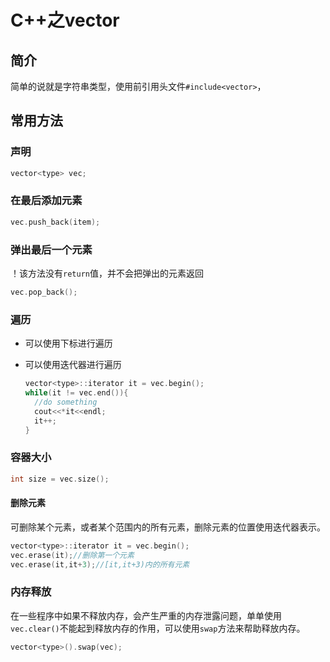 # C++之vector

## 简介

简单的说就是字符串类型，使用前引用头文件`#include<vector>`，

## 常用方法

### 声明

```c++
vector<type> vec;
```

### 在最后添加元素

```C++
vec.push_back(item);
```

### 弹出最后一个元素

！该方法没有`return`值，并不会把弹出的元素返回

```C++
vec.pop_back();
```

### 遍历

* 可以使用下标进行遍历

* 可以使用迭代器进行遍历

  ```c++
  vector<type>::iterator it = vec.begin();
  while(it != vec.end()){
    //do something
    cout<<*it<<endl;
    it++;
  }
  ```

### 容器大小

```c++
int size = vec.size();
```

#### 删除元素

可删除某个元素，或者某个范围内的所有元素，删除元素的位置使用迭代器表示。

```c++
vector<type>::iterator it = vec.begin();
vec.erase(it);//删除第一个元素
vec.erase(it,it+3);//[it,it+3)内的所有元素
```

### 内存释放

在一些程序中如果不释放内存，会产生严重的内存泄露问题，单单使用`vec.clear()`不能起到释放内存的作用，可以使用`swap`方法来帮助释放内存。

```C++
vector<type>().swap(vec);
```







